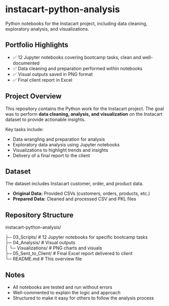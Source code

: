 # instacart-python-analysis
Python notebooks for the Instacart project, including data cleaning, exploratory analysis, and visualizations.

## Portfolio Highlights
- ✅ 12 Jupyter notebooks covering bootcamp tasks, clean and well-documented
- ✅ Data cleaning and preparation performed within notebooks
- ✅ Visual outputs saved in PNG format
- ✅ Final client report in Excel

## Project Overview
This repository contains the Python work for the Instacart project. The goal was to perform **data cleaning, analysis, and visualization** on the Instacart dataset to provide actionable insights.

Key tasks include:  
- Data wrangling and preparation for analysis  
- Exploratory data analysis using Jupyter notebooks  
- Visualizations to highlight trends and insights  
- Delivery of a final report to the client

## Dataset
The dataset includes Instacart customer, order, and product data.  
- **Original Data:** Provided CSVs (customers, orders, products, etc.)  
- **Prepared Data:** Cleaned and processed CSV and PKL files  

## Repository Structure
instacart-python-analysis/

├─ 03_Scripts/           # 12 Jupyter notebooks for specific bootcamp tasks  
├─ 04_Analysis/          # Visual outputs  
│   └─ Visualizations/   # PNG charts and visuals  
├─ 05_Sent_to_Client/    # Final Excel report delivered to client  
└─ README.md             # This overview file

## Notes
- All notebooks are tested and run without errors  
- Well-commented to explain the logic and approach  
- Structured to make it easy for others to follow the analysis process
